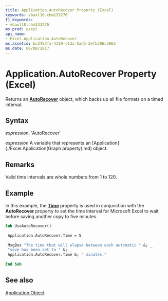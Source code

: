 ```yaml
---
title: Application.AutoRecover Property (Excel)
keywords: vbaxl10.chm133276
f1_keywords:
- vbaxl10.chm133276
ms.prod: excel
api_name:
- Excel.Application.AutoRecover
ms.assetid: bc2453fa-4319-c1da-5ad5-2efb306c3063
ms.date: 06/08/2017
---
```



# Application.AutoRecover Property (Excel)

Returns an  **[AutoRecover](Excel.AutoRecover.md)** object, which backs up all file formats on a timed interval.


## Syntax

 _expression_. 'AutoRecover'

 _expression_ A variable that represents an [Application](./Excel.Application(Graph property).md) object.


## Remarks

Valid time intervals are whole numbers from 1 to 120.


## Example

In this example, the  **[Time](Excel.AutoRecover.Time.md)** property is used in conjunction with the **AutoRecover** property to set the time interval for Microsoft Excel to wait before saving another copy to five minutes.


```vb
Sub UseAutoRecover() 
 
 Application.AutoRecover.Time = 5 
 
 MsgBox "The time that will elapse between each automatic " &; _ 
 "save has been set to " &; _ 
 Application.AutoRecover.Time &; " minutes." 
 
End Sub
```


## See also


[Application Object](Excel.Application(objec).md)

